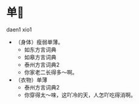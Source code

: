 # 单𣻏
daen1 xio1
+ （身体）瘦弱单薄。
  * 如东方言词典
  * 如皋方言词典
  * 泰州方言词典2
  - 你家老二长得多～啊。
+ （衣物）单薄
  * 泰州方言词典2
  - 你穿得太～唻，这吖冷的天，人怎吖吃得消啊。
